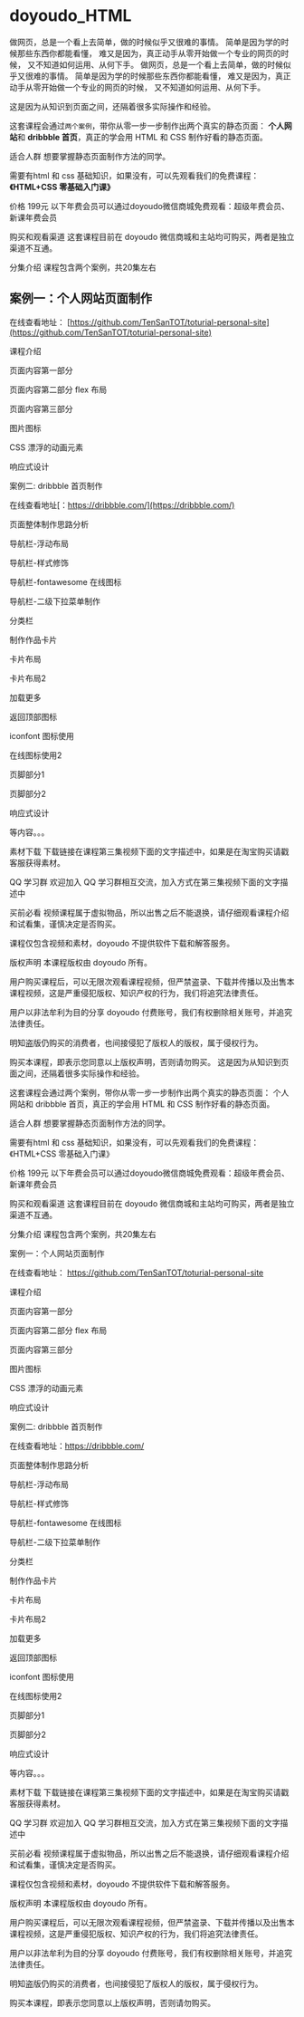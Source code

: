 # doyoudo_HTML
做网页，总是一个看上去简单，做的时候似乎又很难的事情。
简单是因为学的时候那些东西你都能看懂，
难又是因为，真正动手从零开始做一个专业的网页的时候，
又不知道如何运用、从何下手。
做网页，总是一个看上去简单，做的时候似乎又很难的事情。 
简单是因为学的时候那些东西你都能看懂， 难又是因为，真正动手从零开始做一个专业的网页的时候， 又不知道如何运用、从何下手。

这是因为从知识到页面之间，还隔着很多实际操作和经验。

这套课程会通过`两个案例`，带你从零一步一步制作出两个真实的静态页面： **个人网站**和 **dribbble 首页**，真正的学会用 HTML 和 CSS 制作好看的静态页面。

适合人群 想要掌握静态页面制作方法的同学。

需要有html 和 css 基础知识，如果没有，可以先观看我们的免费课程：**《HTML+CSS 零基础入门课》**

价格 199元 以下年费会员可以通过doyoudo微信商城免费观看：超级年费会员、新课年费会员

购买和观看渠道 这套课程目前在 doyoudo 微信商城和主站均可购买，两者是独立渠道不互通。

分集介绍 课程包含两个案例，共20集左右

## 案例一：个人网站页面制作

在线查看地址： [https://github.com/TenSanTOT/toturial-personal-site](https://github.com/TenSanTOT/toturial-personal-site)

课程介绍

页面内容第一部分

页面内容第二部分 flex 布局

页面内容第三部分

图片图标

CSS 漂浮的动画元素

响应式设计

案例二: dribbble 首页制作

在线查看地址[：https://dribbble.com/](https://dribbble.com/)

页面整体制作思路分析

导航栏-浮动布局

导航栏-样式修饰

导航栏-fontawesome 在线图标

导航栏-二级下拉菜单制作

分类栏

制作作品卡片

卡片布局

卡片布局2

加载更多

返回顶部图标

iconfont 图标使用

在线图标使用2

页脚部分1

页脚部分2

响应式设计

等内容。。。

素材下载 下载链接在课程第三集视频下面的文字描述中，如果是在淘宝购买请戳客服获得素材。

QQ 学习群 欢迎加入 QQ 学习群相互交流，加入方式在第三集视频下面的文字描述中

买前必看 视频课程属于虚拟物品，所以出售之后不能退换，请仔细观看课程介绍和试看集，谨慎决定是否购买。

课程仅包含视频和素材，doyoudo 不提供软件下载和解答服务。

版权声明 本课程版权由 doyoudo 所有。

用户购买课程后，可以无限次观看课程视频，但严禁盗录、下载并传播以及出售本课程视频，这是严重侵犯版权、知识产权的行为，我们将追究法律责任。

用户以非法牟利为目的分享 doyoudo 付费账号，我们有权删除相关账号，并追究法律责任。

明知盗版仍购买的消费者，也间接侵犯了版权人的版权，属于侵权行为。

购买本课程，即表示您同意以上版权声明，否则请勿购买。
这是因为从知识到页面之间，还隔着很多实际操作和经验。 

这套课程会通过两个案例，带你从零一步一步制作出两个真实的静态页面：
个人网站和 dribbble 首页，真正的学会用 HTML 和 CSS 制作好看的静态页面。


适合人群
想要掌握静态页面制作方法的同学。

需要有html 和 css 基础知识，如果没有，可以先观看我们的免费课程：《HTML+CSS 零基础入门课》


价格
199元
以下年费会员可以通过doyoudo微信商城免费观看：超级年费会员、新课年费会员

购买和观看渠道
这套课程目前在 doyoudo 微信商城和主站均可购买，两者是独立渠道不互通。


分集介绍
课程包含两个案例，共20集左右



案例一：个人网站页面制作

在线查看地址： https://github.com/TenSanTOT/toturial-personal-site

课程介绍

页面内容第一部分

页面内容第二部分 flex 布局

页面内容第三部分

图片图标

CSS 漂浮的动画元素

响应式设计



案例二: dribbble 首页制作

在线查看地址：https://dribbble.com/ 

页面整体制作思路分析

导航栏-浮动布局

导航栏-样式修饰

导航栏-fontawesome 在线图标

导航栏-二级下拉菜单制作

分类栏

制作作品卡片

卡片布局

卡片布局2

加载更多

返回顶部图标

iconfont 图标使用

在线图标使用2

页脚部分1

页脚部分2

响应式设计

等内容。。。


素材下载
下载链接在课程第三集视频下面的文字描述中，如果是在淘宝购买请戳客服获得素材。

QQ 学习群
欢迎加入 QQ 学习群相互交流，加入方式在第三集视频下面的文字描述中


买前必看
视频课程属于虚拟物品，所以出售之后不能退换，请仔细观看课程介绍和试看集，谨慎决定是否购买。

课程仅包含视频和素材，doyoudo 不提供软件下载和解答服务。


版权声明
本课程版权由 doyoudo 所有。

用户购买课程后，可以无限次观看课程视频，但严禁盗录、下载并传播以及出售本课程视频，这是严重侵犯版权、知识产权的行为，我们将追究法律责任。

用户以非法牟利为目的分享 doyoudo 付费账号，我们有权删除相关账号，并追究法律责任。

明知盗版仍购买的消费者，也间接侵犯了版权人的版权，属于侵权行为。

购买本课程，即表示您同意以上版权声明，否则请勿购买。
